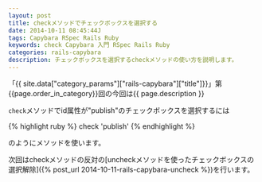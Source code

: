 ```yaml
---
layout: post
title: checkメソッドでチェックボックスを選択する
date: 2014-10-11 08:45:44J
tags: Capybara RSpec Rails Ruby
keywords: check Capybara 入門 RSpec Rails Ruby
categories: rails-capybara
description: チェックボックスを選択するcheckメソッドの使い方を説明します。
---
```


「{{ site.data["category_params"]["rails-capybara"]["title"]}}」第{{page.order_in_category}}回の今回は{{ page.description }}

`check`メソッドでid属性が"publish"のチェックボックスを選択するには

{% highlight ruby %}
check 'publish'
{% endhighlight %}

のようにメソッドを使います。

次回はcheckメソッドの反対の[uncheckメソッドを使ったチェックボックスの選択解除]({% post_url 2014-10-11-rails-capybara-uncheck %})を行います。

